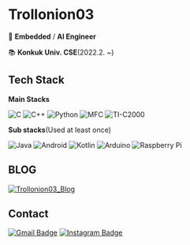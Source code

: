 Trollonion03
==============

🔭 **Embedded** / **AI Engineer**

📚 **Konkuk Univ. CSE**(2022.2. ~)



Tech Stack
---------
**Main Stacks**

![C](https://img.shields.io/badge/C-A8B9CC?style=flat-square&logo=C&logoColor=white)
![C++](https://img.shields.io/badge/C++-00599C?style=flat-square&logo=C%2B%2B&logoColor=white)
![Python](https://img.shields.io/badge/Python-3776AB?style=flat-square&logo=Python&logoColor=white)
![MFC](https://img.shields.io/badge/MFC-5C2D91?style=flat-square&logo=VisualStudio&logoColor=white)
![TI-C2000](https://img.shields.io/badge/-TI--C2000-CC0000?style=flat-square)

**Sub stacks**(Used at least once)

![Java](https://img.shields.io/badge/Java-007396?style=flat-square&logo=OpenJdk&logoColor=white)
![Android](https://img.shields.io/badge/Android-3DDC84?style=flat-square&logo=Android&logoColor=white)
![Kotlin](https://img.shields.io/badge/Kotlin-0095d5?style=flat-square&logo=Kotlin&logoColor=white)
![Arduino](https://img.shields.io/badge/Arduino-00979D?style=flat-square&logo=Arduino&logoColor=white)
![Raspberry Pi](https://img.shields.io/badge/RaspberryPi-C51A4A?style=flat-square&logo=Raspberry-Pi&logoColor=white)

BLOG
----------
[![Trollonion03_Blog](https://img.shields.io/badge/Trollonion03's_Blog-181717?style=flat-square&logo=GitHub&logoColor=white&link=https://trollonion03.github.io)](https://trollonion03.github.io)

Contact
-------

[![Gmail Badge](https://img.shields.io/badge/Gmail-EA4335?style=flat-square&logo=Gmail&logoColor=white&link=mailto:trollonion03@gmail.com)](mailto:trollonion03@gmail.com)
[![Instagram Badge](https://img.shields.io/badge/Instagram-E4405F?style=flat-square&logo=Instagram&logoColor=white&link=https://www.instagram.com/trollonion_03)](https://www.instagram.com/trollonion_03)
